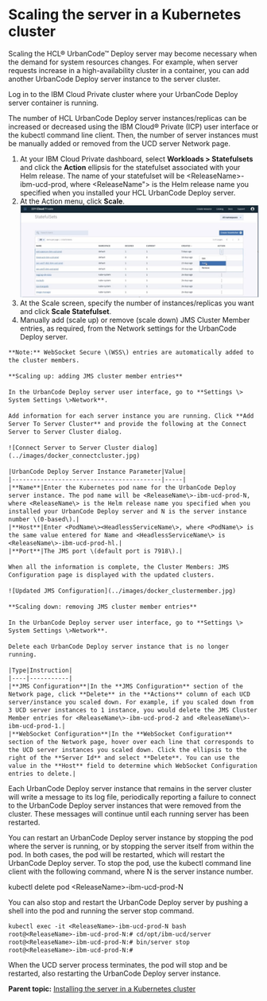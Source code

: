 # Scaling the server in a Kubernetes cluster

Scaling the HCL® UrbanCode™ Deploy server may become necessary when the demand for system resources changes. For example, when server requests increase in a high-availability cluster in a container, you can add another UrbanCode Deploy server instance to the server cluster.

Log in to the IBM Cloud Private cluster where your UrbanCode Deploy server container is running.

The number of HCL UrbanCode Deploy server instances/replicas can be increased or decreased using the IBM Cloud® Private \(ICP\) user interface or the kubectl command line client. Then, the number of server instances must be manually added or removed from the UCD server Network page.

1.   At your IBM Cloud Private dashboard, select **Workloads \> Statefulsets** and click the **Action** ellipsis for the statefulset associated with your Helm release. The name of your statefulset will be <ReleaseName\>-ibm-ucd-prod, where <ReleaseName"\> is the Helm release name you specified when you installed your HCL UrbanCode Deploy server. 
2.   At the Action menu, click **Scale**. ![Scale selected at Action menu](../images/docker_scalestateful.jpg) 
3.   At the Scale screen, specify the number of instances/replicas you want and click **Scale Statefulset**. 
4.   Manually add \(scale up\) or remove \(scale down\) JMS Cluster Member entries, as required, from the Network settings for the UrbanCode Deploy server. 

    **Note:** WebSocket Secure \(WSS\) entries are automatically added to the cluster members.

    **Scaling up: adding JMS cluster member entries**

    In the UrbanCode Deploy server user interface, go to **Settings \> System Settings \>Network**.

    Add information for each server instance you are running. Click **Add Server To Server Cluster** and provide the following at the Connect Server to Server Cluster dialog.

    ![Connect Server to Server Cluster dialog](../images/docker_connectcluster.jpg)

    |UrbanCode Deploy Server Instance Parameter|Value|
    |------------------------------------------|-----|
    |**Name**|Enter the Kubernetes pod name for the UrbanCode Deploy server instance. The pod name will be <ReleaseName\>-ibm-ucd-prod-N, where <ReleaseName\> is the Helm release name you specified when you installed your UrbanCode Deploy server and N is the server instance number \(0-based\).|
    |**Host**|Enter <PodName\><HeadlessServiceName\>, where <PodName\> is the same value entered for Name and <HeadlessServiceName\> is <ReleaseName\>-ibm-ucd-prod-hl.|
    |**Port**|The JMS port \(default port is 7918\).|

    When all the information is complete, the Cluster Members: JMS Configuration page is displayed with the updated clusters.

    ![Updated JMS Configuration](../images/docker_clustermember.jpg)

    **Scaling down: removing JMS cluster member entries**

    In the UrbanCode Deploy server user interface, go to **Settings \> System Settings \>Network**.

    Delete each UrbanCode Deploy server instance that is no longer running.

    |Type|Instruction|
    |----|-----------|
    |**JMS Configuration**|In the **JMS Configuration** section of the Network page, click **Delete** in the **Actions** column of each UCD server/instance you scaled down. For example, if you scaled down from 3 UCD server instances to 1 instance, you would delete the JMS Cluster Member entries for <ReleaseName\>-ibm-ucd-prod-2 and <ReleaseName\>-ibm-ucd-prod-1.|
    |**WebSocket Configuration**|In the **WebSocket Configuration** section of the Network page, hover over each line that corresponds to the UCD server instances you scaled down. Click the ellipsis to the right of the **Server Id** and select **Delete**. You can use the value in the **Host** field to determine which WebSocket Configuration entries to delete.|


Each UrbanCode Deploy server instance that remains in the server cluster will write a message to its log file, periodically reporting a failure to connect to the UrbanCode Deploy server instances that were removed from the cluster. These messages will continue until each running server has been restarted.

You can restart an UrbanCode Deploy server instance by stopping the pod where the server is running, or by stopping the server itself from within the pod. In both cases, the pod will be restarted, which will restart the UrbanCode Deploy server. To stop the pod, use the kubectl command line client with the following command, where N is the server instance number.

kubectl delete pod <ReleaseName\>-ibm-ucd-prod-N

You can also stop and restart the UrbanCode Deploy server by pushing a shell into the pod and running the server stop command.

```
kubectl exec -it <ReleaseName>-ibm-ucd-prod-N bash
root@<ReleaseName>-ibm-ucd-prod-N:# cd/opt/ibm-ucd/server
root@<ReleaseName>-ibm-ucd-prod-N:# bin/server stop
root@<ReleaseName>-ibm-ucd-prod-N:#

```

When the UCD server process terminates, the pod will stop and be restarted, also restarting the UrbanCode Deploy server instance.

**Parent topic:** [Installing the server in a Kubernetes cluster](../../com.udeploy.install.doc/topics/docker_cloud_over.md)


